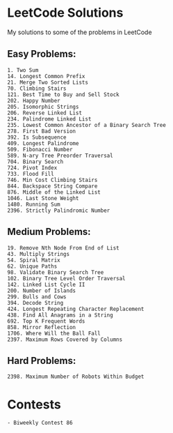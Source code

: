 # LeetCode Solutions
My solutions to some of the problems in LeetCode

## Easy Problems:
    1. Two Sum
    14. Longest Common Prefix
    21. Merge Two Sorted Lists
    70. Climbing Stairs
    121. Best Time to Buy and Sell Stock
    202. Happy Number
    205. Isomorphic Strings
    206. Reverse Linked List
    234. Palindrome Linked List
    235. Lowest Common Ancestor of a Binary Search Tree
    278. First Bad Version
    392. Is Subsequence
    409. Longest Palindrome
    509. Fibonacci Number
    589. N-ary Tree Preorder Traversal
    704. Binary Search
    724. Pivot Index
    733. Flood Fill
    746. Min Cost Climbing Stairs
    844. Backspace String Compare
    876. Middle of the Linked List
    1046. Last Stone Weight
    1480. Running Sum
    2396. Strictly Palindromic Number

## Medium Problems:
    19. Remove Nth Node From End of List
    43. Multiply Strings
    54. Spiral Matrix
    62. Unique Paths
    98. Validate Binary Search Tree
    102. Binary Tree Level Order Traversal 
    142. Linked List Cycle II
    200. Number of Islands
    299. Bulls and Cows
    394. Decode String
    424. Longest Repeating Character Replacement
    438. Find All Anagrams in a String
    692. Top K Frequent Words
    858. Mirror Reflection
    1706. Where Will the Ball Fall
    2397. Maximum Rows Covered by Columns

## Hard Problems:
    2398. Maximum Number of Robots Within Budget

# Contests
    - Biweekly Contest 86